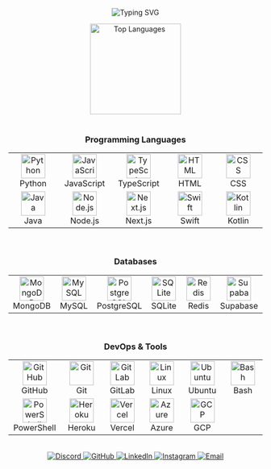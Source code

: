 
<p align="center">
  <img src="https://readme-typing-svg.demolab.com?font=Fira+Code&weight=600&size=28&duration=3000&pause=1000&color=3F8AFF&center=true&vCenter=true&random=false&width=800&lines=Welcome+to+my+GitHub+Profile!;Python+Developer+and+Automation+Engineer;Full-Stack+Web+and+AI+Developer;Software+Engineer+(Python+and+AI);Tech+Innovator+/+Product+Developer" alt="Typing SVG" />
</p>

<div align="center">

<!-- Top Languages -->
<img src="https://github-readme-stats.vercel.app/api/top-langs/?username=brutalharsh&layout=compact&hide_border=true&title_color=3F8AFF&text_color=c9d1d9&bg_color=0d1117&hide=Rust,Jinja,java,ruby,php,c%2B%2B,c%23,go,objective-c&langs_count=8" alt="Top Languages" height="180" />

</div>


<br clear="both">

<!-- Skills Section -->
<div align="center">

  <!-- Programming Languages -->
  <h3 align="center">Programming Languages</h3>
  <table align="center">
    <tr>
      <td align="center" width="96">
        <img src="https://skillicons.dev/icons?i=python" alt="Python" width="48" height="48" />
        <br>Python
      </td>
      <td align="center" width="96">
        <img src="https://skillicons.dev/icons?i=js" alt="JavaScript" width="48" height="48" />
        <br>JavaScript
      </td>
      <td align="center" width="96">
        <img src="https://skillicons.dev/icons?i=ts" alt="TypeScript" width="48" height="48" />
        <br>TypeScript
      </td>
      <td align="center" width="96">
        <img src="https://skillicons.dev/icons?i=html" alt="HTML" width="48" height="48" />
        <br>HTML
      </td>
      <td align="center" width="96">
        <img src="https://skillicons.dev/icons?i=css" alt="CSS" width="48" height="48" />
        <br>CSS
      </td>
    </tr>
    <tr>
      <td align="center" width="96">
        <img src="https://skillicons.dev/icons?i=java" alt="Java" width="48" height="48" />
        <br>Java
      </td>
      <td align="center" width="96">
        <img src="https://skillicons.dev/icons?i=nodejs" alt="Node.js" width="48" height="48" />
        <br>Node.js
      </td>
      <td align="center" width="96">
        <img src="https://skillicons.dev/icons?i=nextjs" alt="Next.js" width="48" height="48" />
        <br>Next.js
      </td>
      <td align="center" width="96">
        <img src="https://skillicons.dev/icons?i=swift" alt="Swift" width="48" height="48" />
        <br>Swift
      </td>
      <td align="center" width="96">
        <img src="https://skillicons.dev/icons?i=kotlin" alt="Kotlin" width="48" height="48" />
        <br>Kotlin
      </td>
    </tr>
  </table>

  <br/>

  <!-- Databases -->
  <h3 align="center">Databases</h3>
  <table align="center">
    <tr>
      <td align="center" width="96">
        <img src="https://skillicons.dev/icons?i=mongodb" alt="MongoDB" width="48" height="48" />
        <br>MongoDB
      </td>
      <td align="center" width="96">
        <img src="https://skillicons.dev/icons?i=mysql" alt="MySQL" width="48" height="48" />
        <br>MySQL
      </td>
      <td align="center" width="96">
        <img src="https://skillicons.dev/icons?i=postgres" alt="PostgreSQL" width="48" height="48" />
        <br>PostgreSQL
      </td>
      <td align="center" width="96">
        <img src="https://skillicons.dev/icons?i=sqlite" alt="SQLite" width="48" height="48" />
        <br>SQLite
      </td>
      <td align="center" width="96">
        <img src="https://skillicons.dev/icons?i=redis" alt="Redis" width="48" height="48" />
        <br>Redis
      </td>
      <td align="center" width="96">
        <img src="https://skillicons.dev/icons?i=supabase" alt="Supabase" width="48" height="48" />
        <br>Supabase
      </td>
    </tr>
  </table>

  <br/>

  <!-- DevOps & Tools -->
  <h3 align="center">DevOps & Tools</h3>
  <table align="center">
    <tr>
      <td align="center" width="96">
        <img src="https://skillicons.dev/icons?i=github" alt="GitHub" width="48" height="48" />
        <br>GitHub
      </td>
      <td align="center" width="96">
        <img src="https://skillicons.dev/icons?i=git" alt="Git" width="48" height="48" />
        <br>Git
      </td>
      <td align="center" width="96">
        <img src="https://skillicons.dev/icons?i=gitlab" alt="GitLab" width="48" height="48" />
        <br>GitLab
      </td>
      <td align="center" width="96">
        <img src="https://skillicons.dev/icons?i=linux" alt="Linux" width="48" height="48" />
        <br>Linux
      </td>
      <td align="center" width="96">
        <img src="https://skillicons.dev/icons?i=ubuntu" alt="Ubuntu" width="48" height="48" />
        <br>Ubuntu
      </td>
      <td align="center" width="96">
        <img src="https://skillicons.dev/icons?i=bash" alt="Bash" width="48" height="48" />
        <br>Bash
      </td>
    </tr>
    <tr>
      <td align="center" width="96">
        <img src="https://skillicons.dev/icons?i=powershell" alt="PowerShell" width="48" height="48" />
        <br>PowerShell
      </td>
      <td align="center" width="96">
        <img src="https://skillicons.dev/icons?i=heroku" alt="Heroku" width="48" height="48" />
        <br>Heroku
      </td>
      <td align="center" width="96">
        <img src="https://skillicons.dev/icons?i=vercel" alt="Vercel" width="48" height="48" />
        <br>Vercel
      </td>
      <td align="center" width="96">
        <img src="https://skillicons.dev/icons?i=azure" alt="Azure" width="48" height="48" />
        <br>Azure
      </td>
      <td align="center" width="96">
        <img src="https://skillicons.dev/icons?i=gcp" alt="GCP" width="48" height="48" />
        <br>GCP
      </td>
    </tr>
  </table>

</div>

<br clear="both">

<!-- Social Links with Badges -->
<div align="center">
  <a href="https://discordapp.com/users/271140080188522497">
    <img src="https://img.shields.io/badge/Discord-5865F2?style=for-the-badge&logo=discord&logoColor=white" alt="Discord" />
  </a>
  <a href="https://github.com/brutalharsh">
    <img src="https://img.shields.io/badge/GitHub-100000?style=for-the-badge&logo=github&logoColor=white" alt="GitHub" />
  </a>
  <a href="https://linkedin.com/in/harsh-kadyan">
    <img src="https://img.shields.io/badge/LinkedIn-0077B5?style=for-the-badge&logo=linkedin&logoColor=white" alt="LinkedIn" />
  </a>
  <a href="https://instagram.com/brutal_harsh">
    <img src="https://img.shields.io/badge/Instagram-E4405F?style=for-the-badge&logo=instagram" alt="Instagram" />
  </a>
  <a href="mailto:harshkadyan099@gmail.com">
    <img src="https://img.shields.io/badge/Email-D14836?style=for-the-badge&logo=gmail&logoColor=white" alt="Email" />
  </a>
</div>